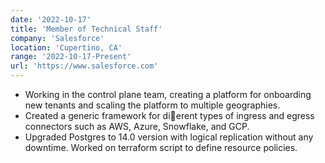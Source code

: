 ```yaml
---
date: '2022-10-17'
title: 'Member of Technical Staff'
company: 'Salesforce'
location: 'Cupertino, CA'
range: '2022-10-17-Present'
url: 'https://www.salesforce.com'
---
```


- Working in the control plane team, creating a platform for onboarding new tenants and scaling the platform to multiple geographies.
- Created a generic framework for di􏰂erent types of ingress and egress connectors such as AWS, Azure, Snowflake, and GCP.
- Upgraded Postgres to 14.0 version with logical replication without any downtime. Worked on terraform script to define resource policies.
